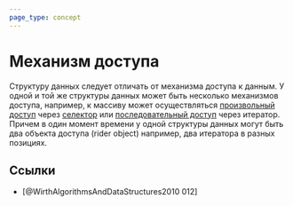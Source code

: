 ```yaml
---
page_type: concept
---
```


# Механизм доступа

Структуру данных следует отличать от механизма доступа к данным. У одной и той же структуры данных может быть несколько механизмов доступа, например, к массиву может осуществляться [произвольный доступ]([[20221108225121]]) через [селектор]([[20221122202116]]) или [последовательный доступ]([[20221122205522]]) через итератор. Причем в один момент времени у одной структуры данных могут быть два объекта доступа (rider object) например, два итератора в разных позициях.

## Ссылки

- [@WirthAlgorithmsAndDataStructures2010 012]
